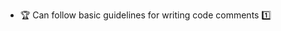 * <span id="outcome-explain">:trophy: Can follow basic guidelines for writing code comments :one:</span>
